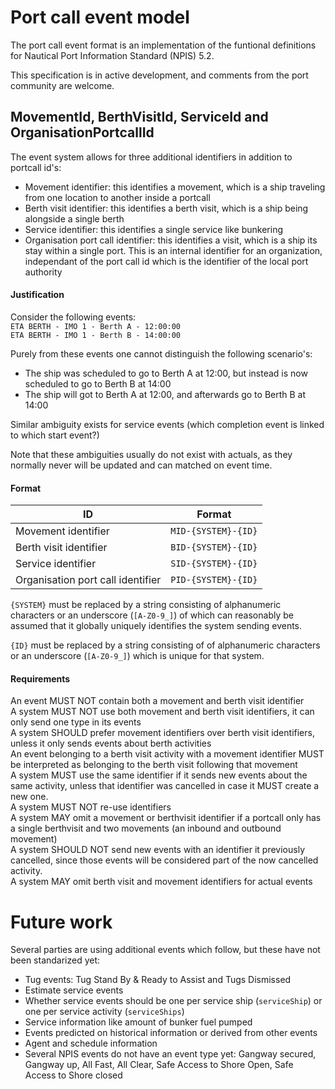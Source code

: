 # Port call event model		
  		  
The port call event format is an implementation of the funtional definitions for Nautical Port Information Standard (NPIS) 5.2.		
 		
This specification is in active development, and comments from the port community are welcome.

## MovementId, BerthVisitId, ServiceId and OrganisationPortcallId

The event system allows for three additional identifiers in addition to portcall id's:
* Movement identifier: this identifies a movement, which is a ship traveling from one location to another inside a portcall
* Berth visit identifier: this identifies a berth visit, which is a ship being alongside a single berth
* Service identifier: this identifies a single service like bunkering
* Organisation port call identifier: this identifies a visit, which is a ship its stay within a single port. This is an internal identifier for an organization, independant of the port call id which is the identifier of the local port authority

#### Justification

Consider the following events: <br />
`ETA BERTH - IMO 1 - Berth A - 12:00:00` <br />
`ETA BERTH - IMO 1 - Berth B - 14:00:00`

Purely from these events one cannot distinguish the following scenario's:
* The ship was scheduled to go to Berth A at 12:00, but instead is now scheduled to go to Berth B at 14:00
* The ship will got to Berth A at 12:00, and afterwards go to Berth B at 14:00

Similar ambiguity exists for service events (which completion event is linked to which start event?)

Note that these ambiguities usually do not exist with actuals, as they normally never will be updated and can matched on event time.

#### Format

| ID                                | Format              |
| --------------------------------- | --------------------|
| Movement identifier               | `MID-{SYSTEM}-{ID}` |
| Berth visit identifier            | `BID-{SYSTEM}-{ID}` |
| Service identifier                | `SID-{SYSTEM}-{ID}` |
| Organisation port call identifier | `PID-{SYSTEM}-{ID}` |

`{SYSTEM}` must be replaced by a string consisting of alphanumeric characters or an underscore (`[A-Z0-9_]`) of which can reasonably be assumed that it globally uniquely identifies the system sending events.

`{ID}` must be replaced by a string consisting of of alphanumeric characters or an underscore (`[A-Z0-9_]`) which is unique for that system.

#### Requirements

An event MUST NOT contain both a movement and berth visit identifier <br />
A system MUST NOT use both movement and berth visit identifiers, it can only send one type in its events <br />
A system SHOULD prefer movement identifiers over berth visit identifiers, unless it only sends events about berth activities <br />
An event belonging to a berth visit activity with a movement identifier MUST be interpreted as belonging to the berth visit following that movement <br />
A system MUST use the same identifier if it sends new events about the same activity, unless that identifier was cancelled in case it MUST create a new one. <br />
A system MUST NOT re-use identifiers <br />
A system MAY omit a movement or berthvisit identifier if a portcall only has a single berthvisit and two movements (an inbound and outbound movement) <br />
A system SHOULD NOT send new events with an identifier it previously cancelled, since those events will be considered part of the now cancelled activity. <br />
A system MAY omit berth visit and movement identifiers for actual events <br />


# Future work

Several parties are using additional events which follow, but these have not been standarized yet:

* Tug events: Tug Stand By & Ready to Assist and Tugs Dismissed
* Estimate service events
* Whether service events should be one per service ship (`serviceShip`) or one per service activity (`serviceShips`)
* Service information like amount of bunker fuel pumped
* Events predicted on historical information or derived from other events
* Agent and schedule information
* Several NPIS events do not have an event type yet: Gangway secured, Gangway up, All Fast, All Clear, Safe Access to Shore Open, Safe Access to Shore closed
